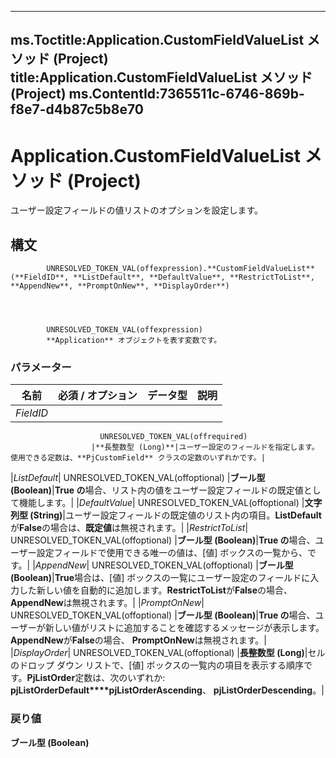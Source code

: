

---
ms.Toctitle:Application.CustomFieldValueList メソッド (Project)
title:Application.CustomFieldValueList メソッド (Project)
ms.ContentId:7365511c-6746-869b-f8e7-d4b87c5b8e70
---
# Application.CustomFieldValueList メソッド (Project)




ユーザー設定フィールドの値リストのオプションを設定します。

## 構文

            UNRESOLVED_TOKEN_VAL(offexpression).**CustomFieldValueList**(**FieldID**, **ListDefault**, **DefaultValue**, **RestrictToList**, **AppendNew**, **PromptOnNew**, **DisplayOrder**)




            UNRESOLVED_TOKEN_VAL(offexpression)
            **Application** オブジェクトを表す変数です。

### パラメーター

|**名前**|**必須 / オプション**|**データ型**|**説明**|
|---|---|---|---|
|*FieldID*|
                        UNRESOLVED_TOKEN_VAL(offrequired)
                      |**長整数型 (Long)**|ユーザー設定のフィールドを指定します。使用できる定数は、**PjCustomField** クラスの定数のいずれかです。|
|*ListDefault*|
                        UNRESOLVED_TOKEN_VAL(offoptional)
                      |**ブール型 (Boolean)**|**True の**場合、リスト内の値をユーザー設定フィールドの既定値として機能します。|
|*DefaultValue*|
                        UNRESOLVED_TOKEN_VAL(offoptional)
                      |**文字列型 (String)**|ユーザー設定フィールドの既定値のリスト内の項目。**ListDefault**が**False**の場合は、**既定値**は無視されます。|
|*RestrictToList*|
                        UNRESOLVED_TOKEN_VAL(offoptional)
                      |**ブール型 (Boolean)**|**True の**場合、ユーザー設定フィールドで使用できる唯一の値は、[値] ボックスの一覧から、です。|
|*AppendNew*|
                        UNRESOLVED_TOKEN_VAL(offoptional)
                      |**ブール型 (Boolean)**|**True**場合は、[値] ボックスの一覧にユーザー設定のフィールドに入力した新しい値を自動的に追加します。**RestrictToList**が**False**の場合、 **AppendNew**は無視されます。|
|*PromptOnNew*|
                        UNRESOLVED_TOKEN_VAL(offoptional)
                      |**ブール型 (Boolean)**|**True の**場合、ユーザーが新しい値がリストに追加することを確認するメッセージが表示します。**AppendNew**が**False**の場合、 **PromptOnNew**は無視されます。|
|*DisplayOrder*|
                        UNRESOLVED_TOKEN_VAL(offoptional)
                      |**長整数型 (Long)**|セルのドロップ ダウン リストで、[値] ボックスの一覧内の項目を表示する順序です。**PjListOrder**定数は、次のいずれか: **pjListOrderDefault****pjListOrderAscending**、 **pjListOrderDescending**。|



### 戻り値
**ブール型 (Boolean)**






